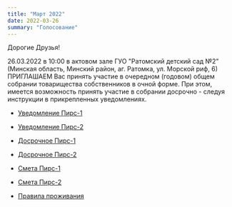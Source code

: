 ```yaml
---
title: "Март 2022"
date: 2022-03-26
summary: "Голосование"
---
```


Дорогие Друзья! 

26.03.2022 в 10:00 в актовом зале ГУО "Ратомский детский сад №2" (Минская область, Минский район, аг. Ратомка, ул. Морской риф, 6) ПРИГЛАШАЕМ Вас принять участие в очередном (годовом) общем собрании товарищества собственников в очной форме. При этом, имеется возможность принять участие в собрании досрочно - следуя инструкции в прикрепленных уведомлениях.

* [Уведомление Пирс-1](skan-uvedomlenie-pirs-1.pdf)
* [Уведомление Пирс-2](skan-uvedomlenie-pirs-2.pdf)

* [Досрочное Пирс-1](zajavlenie-dosrochnoe-golosovanie-pirs-1.docx)
* [Досрочное Пирс-2](zajavlenie-dosrochnoe-golosovanie-pirs-2.docx)

* [Cмета Пирс-1](2022-smeta-pirs-1.xlsx)
* [Cмета Пирс-2](2022-smeta-pirs-2.xlsx)
* [Правила проживания](pravila_prozhivanija__pirs_proekt_2022_novyj.docx)
